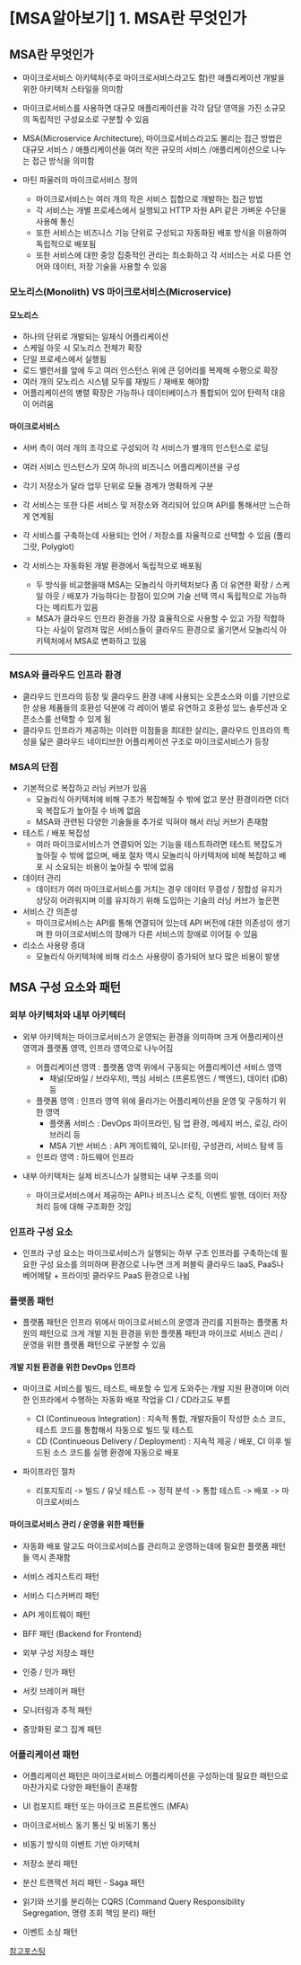 # [MSA알아보기] 1. MSA란 무엇인가

## MSA란 무엇인가

- 마이크로서비스 아키텍처(주로 마이크로서비스라고도 함)란 애플리케이션 개발을 위한 아키텍처 스타일을 의미함
- 마이크로서비스를 사용하면 대규모 애플리케이션을 각각 담당 영역을 가진 소규모의 독립적인 구성요소로 구분할 수 있음
- MSA(Microservice Architecture), 마이크로서비스라고도 불리는 접근 방법은 대규모 서비스 / 애플리케이션을 여러 작은 규모의 서비스 /애플리케이션으로 나누는 접근 방식을 의미함

- 마틴 파울러의 마이크로서비스 정의
  - 마이크로서비스는 여러 개의 작은 서비스 집합으로 개발하는 접근 방법
  - 각 서비스는 개별 프로세스에서 실행되고 HTTP 자원 API 같은 가벼운 수단을 사용해 통신
  - 또한 서비스는 비즈니스 기능 단위로 구성되고 자동화된 배포 방식을 이용하여 독립적으로 배포됨
  - 또한 서비스에 대한 중앙 집중적인 관리는 최소화하고 각 서비스는 서로 다른 언어와 데이터, 저장 기술을 사용할 수 있음

### 모노리스(Monolith) VS 마이크로서비스(Microservice)

#### 모노리스

- 하나의 단위로 개발되는 일체식 어플리케이션
- 스케일 아웃 시 모노리스 전체가 확장
- 단일 프로세스에서 실행됨
- 로드 밸런서를 앞에 두고 여러 인스턴스 위에 큰 덩어리를 복제해 수평으로 확장
- 여러 개의 모노리스 시스템 모두를 재빌드 / 재배포 해야함
- 어플리케이션의 병렬 확장은 가능하나 데이터베이스가 통합되어 있어 탄력적 대응이 어려움

#### 마이크로서비스

- 서버 측이 여러 개의 조각으로 구성되어 각 서비스가 별개의 인스턴스로 로딩
- 여러 서비스 인스턴스가 모여 하나의 비즈니스 어플리케이션을 구성
- 각기 저장소가 달라 업무 단위로 모듈 경계가 명확하게 구분
- 각 서비스는 또한 다른 서비스 및 저장소와 격리되어 있으며 API를 통해서만 느슨하게 연계됨
- 각 서비스를 구축하는데 사용되는 언어 / 저장소를 자율적으로 선택할 수 있음 (폴리그랏, Polyglot)
- 각 서비스는 자동화된 개발 환경에서 독립적으로 배포됨

  - 두 방식을 비교했을때 MSA는 모놀리식 아키텍처보다 좀 더 유연한 확장 / 스케일 아웃 / 배포가 가능하다는 장점이 있으며 기술 선택 역시 독립적으로 가능하다는 메리트가 있음
  - MSA가 클라우드 인프라 환경을 가장 효율적으로 사용할 수 있고 가장 적합하다는 사실이 알려져 많은 서비스들이 클라우드 환경으로 옮기면서 모놀리식 아키텍처에서 MSA로 변화하고 있음

---

### MSA와 클라우드 인프라 환경

- 클라우드 인프라의 등장 및 클라우드 환경 내에 사용되는 오픈소스와 이를 기반으로 한 상용 제품들의 호환성 덕분에 각 레이어 별로 유연하고 호환성 있느 솔루션과 오픈소스를 선택할 수 있게 됨
- 클라우드 인프라가 제공하는 이러한 이점들을 최대한 살리는, 클라우드 인프라의 특성을 닯은 클라우드 네이티브한 어플리케이션 구조로 마이크로서비스가 등장

### MSA의 단점

- 기본적으로 복잡하고 러닝 커브가 있음
  - 모놀리식 아키텍처에 비해 구조가 복잡해질 수 밖에 없고 분산 환경이라면 더더욱 복잡도가 높아질 수 바께 없음
  - MSA와 관련된 다양한 기술들을 추가로 익혀야 해서 러닝 커브가 존재함
- 테스트 / 배포 복잡성
  - 여러 마이크로서비스가 연결되어 있는 기능을 테스트하려면 테스트 복잡도가 높아질 수 밖에 없으며, 배포 절차 역시 모놀리식 아키텍처에 비해 복잡하고 배포 시 소요되는 비용이 높아질 수 밖에 없음
- 데이터 관리
  - 데이터가 여러 마이크로서비스를 거치는 경우 데이터 무결성 / 정합성 유지가 상당히 어려워지며 이를 유지하기 위해 도입하는 기술의 러닝 커브가 높은편
- 서비스 간 의존성
  - 마이크로서비스는 API를 통해 연결되어 있는데 API 버전에 대한 의존성이 생기며 한 마이크로서비스의 장애가 다른 서비스의 장애로 이어질 수 있음
- 리소스 사용량 증대
  - 모놀리식 아키텍처에 비해 리소스 사용량이 증가되어 보다 많은 비용이 발생

## MSA 구성 요소와 패턴

### 외부 아키텍처와 내부 아키텍터

- 외부 아키텍처는 마이크로서비스가 운영되는 환경을 의미하며 크게 어플리케이션 영역과 플랫폼 영역, 인프라 영역으로 나누어짐

  - 어플리케이션 영역 : 플랫폼 영역 위에서 구동되는 어플리케이션 서비스 영역
    - 채널(모바일 / 브라우저), 핵심 서비스 (프론트엔드 / 백엔드), 데이터 (DB) 등
  - 플랫폼 영역 : 인프라 영역 위에 올라가는 어플리케이션을 운영 및 구동하기 위한 영역
    - 플랫폼 서비스 : DevOps 파이프라인, 팀 업 환경, 메세지 버스, 로깅, 라이브러리 등
    - MSA 기반 서비스 : API 게이트웨이, 모니터링, 구성관리, 서비스 탐색 등
  - 인프라 영역 : 하드웨어 인프라

- 내부 아키텍처는 실제 비즈니스가 실행되는 내부 구조를 의미
  - 마이크로서비스에서 제공하는 API나 비즈니스 로직, 이벤트 발행, 데이터 저장 처리 등에 대해 구조화한 것임

### 인프라 구성 요소

- 인프라 구성 요소는 마이크로서비스가 실행되는 하부 구조 인프라를 구축하는데 필요한 구성 요소를 의미하며 환경으로 나누면 크게 퍼블릭 클라우드 IaaS, PaaS나 베어메탈 + 프라이빗 클라우드 PaaS 환경으로 나뉨

### 플랫폼 패턴

- 플랫폼 패턴은 인프라 위에서 마이크로서비스의 운영과 관리를 지원하는 플랫폼 차원의 패턴으로 크게 개발 지원 환경을 위한 플랫폼 패턴과 마이크로 서비스 관리 / 운영을 위한 플랫폼 패턴으로 구분할 수 있음

#### 개발 지원 환경을 위한 DevOps 인프라

- 마이크로 서비스를 빌드, 테스트, 배포할 수 있게 도와주는 개발 지원 환경이며 이러한 인프라에서 수행하는 자동화 배포 작업을 CI / CD라고도 부름

  - CI (Continueous Integration) : 지속적 통합, 개발자들이 작성한 소스 코드, 테스트 코드를 통합해서 자동으로 빌드 및 테스트
  - CD (Continueous Delivery / Deployment) : 지속적 제공 / 배포, CI 이후 빌드된 소스 코드를 실행 환경에 자동으로 배포

- 파이프라인 절차
  - 리포지토리 -> 빌드 / 유닛 테스트 -> 정적 분석 -> 통합 테스트 -> 배포 -> 마이크로서비스

#### 마이크로서비스 관리 / 운영을 위한 패턴들

- 자동화 배포 말고도 마이크로서비스를 관리하고 운영하는데에 필요한 플랫폼 패턴들 역시 존재함

- 서비스 레지스트리 패턴
- 서비스 디스커버리 패턴
- API 게이트웨이 패턴
- BFF 패턴 (Backend for Frontend)
- 외부 구성 저장소 패턴
- 인증 / 인가 패턴
- 서킷 브레이커 패턴
- 모니터링과 추적 패턴
- 중앙화된 로그 집계 패턴

### 어플리케이션 패턴

- 어플리케이션 패턴은 마이크로서비스 어플리케이션을 구성하는데 필요한 패턴으로 마찬가지로 다양한 패턴들이 존재함

- UI 컴포지트 패턴 또는 마이크로 프론트엔드 (MFA)
- 마이크로서비스 동기 통신 및 비동기 통신
- 비동기 방식의 이벤트 기반 아키텍처
- 저장소 분리 패턴
- 분산 트랜잭션 처리 패턴 - Saga 패턴
- 읽기와 쓰기를 분리하는 CQRS (Command Query Responsibility Segregation, 명령 조회 책임 분리) 패턴
- 이벤트 소싱 패턴

[참고포스팅](https://velog.io/@mrcocoball2/MSA-%EC%95%8C%EC%95%84%EB%B3%B4%EA%B8%B0-1.-MSA%EB%9E%80-%EB%AC%B4%EC%97%87%EC%9D%B8%EA%B0%80)
